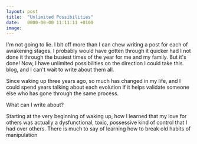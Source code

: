 ```yaml
---
layout: post
title:  "Unlimited Possibilities"
date:   0000-00-00 11:11:11 +0100
image:
---
```


I'm not going to lie. I bit off more than I can chew writing a post for each of awakening stages. I probably would have gotten through it quicker had I not done it through the busiest times of the year for me and my family. But it's done! Now, I have unlimited possibilities on the direction I could take this blog, and I can't wait to write about them all.

Since waking up three years ago, so much has changed in my life, and I could spend years talking about each evolution if it helps validate someone else who has gone through the same process.

What can I write about?

Starting at the very beginning of waking up, how I learned that my love for others was actually a dysfunctional, toxic, possessive kind of control that I had over others. There is much to say of learning how to break old habits of manipulation
